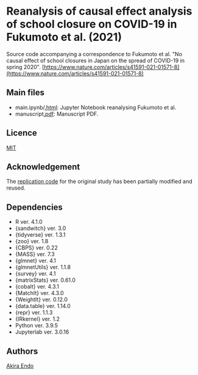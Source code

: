 # Reanalysis of causal effect analysis of school closure on COVID-19 in Fukumoto et al. (2021)
Source code accompanying a correspondence to Fukumoto et al. "No causal effect of school closures in Japan on the spread of COVID-19 in spring 2020". [https://www.nature.com/articles/s41591-021-01571-8](https://www.nature.com/articles/s41591-021-01571-8)

## Main files
* main.ipynb/[.html](https://akira-endo.github.io/reanalysis_Fukumoto2021/main.html):
Jupyter Notebook reanalysing Fukumoto et al.
* manuscript[.pdf](https://akira-endo.github.io/reanalysis_Fukumoto2021/manuscript.pdf):
Manuscript PDF.

## Licence

[MIT](https://github.com/akira-endo/reanalysis_Fukumoto2021/blob/master/LICENSE)

## Acknowledgement
The [replication code](https://dataverse.harvard.edu/dataset.xhtml?persistentId=doi:10.7910/DVN/N803UQ) for the original study has been partially modified and reused.

## Dependencies
* R ver. 4.1.0
* {sandwitch} ver. 3.0
* {tidyverse} ver. 1.3.1
* {zoo} ver. 1.8          
* {CBPS} ver. 0.22
* {MASS} ver. 7.3
* {glmnet} ver. 4.1
* {glmnetUtils} ver. 1.1.8      
* {survey} ver. 4.1
* {matrixStats} ver. 0.61.0
* {cobalt} ver. 4.3.1
* {MatchIt} ver. 4.3.0
* {WeightIt} ver. 0.12.0
* {data.table} ver. 1.14.0 
* {repr} ver. 1.1.3
* {IRkernel} ver. 1.2
* Python ver. 3.9.5
* Jupyterlab ver. 3.0.16

## Authors
[Akira Endo](https://github.com/akira-endo)

